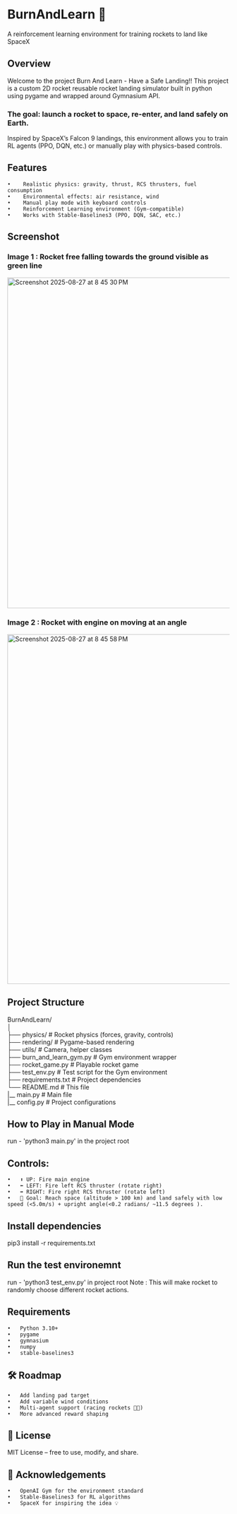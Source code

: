 # BurnAndLearn 🚀

A reinforcement learning environment for training rockets to land like SpaceX

## Overview
Welcome to the project Burn And Learn - Have a Safe Landing!!
This project is a custom 2D rocket reusable rocket landing simulator built in python using pygame and wrapped around Gymnasium API.
### The goal: launch a rocket to space, re-enter, and land safely on Earth.

Inspired by SpaceX’s Falcon 9 landings, this environment allows you to train RL agents (PPO, DQN, etc.) or manually play with physics-based controls.

## Features
	•	 Realistic physics: gravity, thrust, RCS thrusters, fuel consumption
	•	 Environmental effects: air resistance, wind
	•	 Manual play mode with keyboard controls
	•	 Reinforcement Learning environment (Gym-compatible)
	•	 Works with Stable-Baselines3 (PPO, DQN, SAC, etc.)

## Screenshot
### Image 1 : Rocket free falling towards the ground visible as green line
<img width="791" height="749" alt="Screenshot 2025-08-27 at 8 45 30 PM" src="https://github.com/user-attachments/assets/1dd3e8db-05e2-479d-9601-fd219ccf5a23" />

### Image 2 : Rocket with engine on moving at an angle
<img width="782" height="792" alt="Screenshot 2025-08-27 at 8 45 58 PM" src="https://github.com/user-attachments/assets/b8dd4bad-4fc8-4e89-a60a-923bd9b212b8" />



 ## Project Structure
 BurnAndLearn/  
│  
├── physics/                # Rocket physics (forces, gravity, controls)  
├── rendering/              # Pygame-based rendering  
├── utils/                  # Camera, helper classes  
├── burn_and_learn_gym.py   # Gym environment wrapper  
├── rocket_game.py          # Playable rocket game  
├── test_env.py             # Test script for the Gym environment  
├── requirements.txt        # Project dependencies  
└── README.md               # This file  
|__ main.py                 # Main file  
|__ config.py               # Project configurations  

## How to Play in Manual Mode
run - 'python3 main.py' in the project root

## Controls:
	•	⬆️ UP: Fire main engine
	•	⬅️ LEFT: Fire left RCS thruster (rotate right)
	•	➡️ RIGHT: Fire right RCS thruster (rotate left)
	•	🚀 Goal: Reach space (altitude > 100 km) and land safely with low speed (<5.0m/s) + upright angle(<0.2 radians/ ~11.5 degrees ).

## Install dependencies
pip3 install -r requirements.txt

## Run the test environemnt
run - 'python3 test_env.py' in project root
Note : This will make rocket to randomly choose different rocket actions.

## Requirements
	•	Python 3.10+
	•	pygame
	•	gymnasium
	•	numpy
	•	stable-baselines3

 ## 🛠 Roadmap
	•	Add landing pad target
	•	Add variable wind conditions
	•	Multi-agent support (racing rockets 🚀🚀)
	•	More advanced reward shaping

 ## 📜 License
 MIT License – free to use, modify, and share.

## 🙌 Acknowledgements
	•	OpenAI Gym for the environment standard
	•	Stable-Baselines3 for RL algorithms
	•	SpaceX for inspiring the idea 💡
